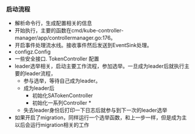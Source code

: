 
### 启动流程

* 解析命令行，生成配置相关的信息
* 开始执行，主要的函数在cmd/kube-controller-manager/app/controllermanager.go:176。 
* 开启事件处理流水线。接收事件然后发送到EventSink处理。
* configz.Config
* 一些安全接口. TokenController 配置
* leader选举相关，启动主要工作流程，参加选举。一旦成为leader后就执行主要的leader流程，
    * 参与选举，等待自己成为leader。
    * 成为leader后
        * 初始化SATokenController
        * 初始化一系列Controller
            * 
    * 失去leader身份后打印一下日志后就参与到下一次的leader选举
* 如果开启了migration，同样运行一个选举函数，和上一步一样，但是成为主以后会运行migration相关的工作